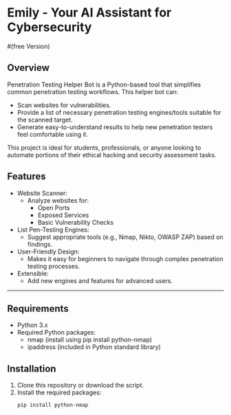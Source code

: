 # Emily - Your AI Assistant for Cybersecurity
#(free Version)
## Overview
Penetration Testing Helper Bot is a Python-based tool that simplifies common penetration testing workflows. This helper bot can:
- Scan websites for vulnerabilities.
- Provide a list of necessary penetration testing engines/tools suitable for the scanned target.
- Generate easy-to-understand results to help new penetration testers feel comfortable using it.

This project is ideal for students, professionals, or anyone looking to automate portions of their ethical hacking and security assessment tasks.

## Features

- Website Scanner:
  - Analyze websites for:
    - Open Ports
    - Exposed Services
    - Basic Vulnerability Checks
- List Pen-Testing Engines:
  - Suggest appropriate tools (e.g., Nmap, Nikto, OWASP ZAP) based on findings.
- User-Friendly Design:
  - Makes it easy for beginners to navigate through complex penetration testing processes.
- Extensible:
  - Add new engines and features for advanced users.

---
## Requirements

- Python 3.x
- Required Python packages:
  - nmap (install using pip install python-nmap)
  - ipaddress (included in Python standard library)

## Installation

1. Clone this repository or download the script.
2. Install the required packages:
   ```bash
   pip install python-nmap
   

